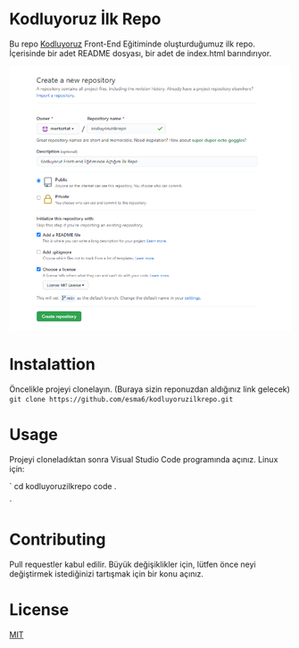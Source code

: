 # Kodluyoruz İlk Repo
Bu repo [Kodluyoruz](https://courses.kodluyoruz.org/) Front-End Eğitiminde oluşturduğumuz ilk repo. İçerisinde bir adet README dosyası, bir adet de index.html barındırıyor.

![resim](images/github.png)

# Instalattion
Öncelikle projeyi clonelayın. (Buraya sizin reponuzdan aldığınız link gelecek)
`
git clone https://github.com/esma6/kodluyoruzilkrepo.git
`

# Usage
Projeyi cloneladıktan sonra Visual Studio Code programında açınız.
Linux için:

`
cd kodluyoruzilkrepo code .

`

# Contributing
Pull requestler kabul edilir. Büyük değişiklikler için, lütfen önce neyi değiştirmek istediğinizi tartışmak için bir konu açınız.

# License
[MIT](https://choosealicense.com/licenses/mit/)
